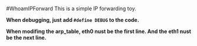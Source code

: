 #WhoamIPForward
This is a simple IP forwarding toy.

**When debugging, just add `#define DEBUG` to the code.**

**When modifing the arp_table, eth0 nust be the first line. And the eth1 nust be the next line.**
